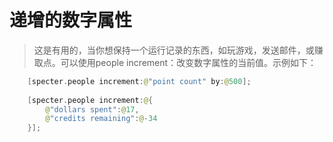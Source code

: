 # 递增的数字属性

> 这是有用的，当你想保持一个运行记录的东西，如玩游戏，发送邮件，或赚取点。可以使用people increment：改变数字属性的当前值。示例如下：

```swift
    [specter.people increment:@"point count" by:@500];	
    [specter.people increment:@{
        @"dollars spent":@17,
        @"credits remaining":@-34
    }];
```

